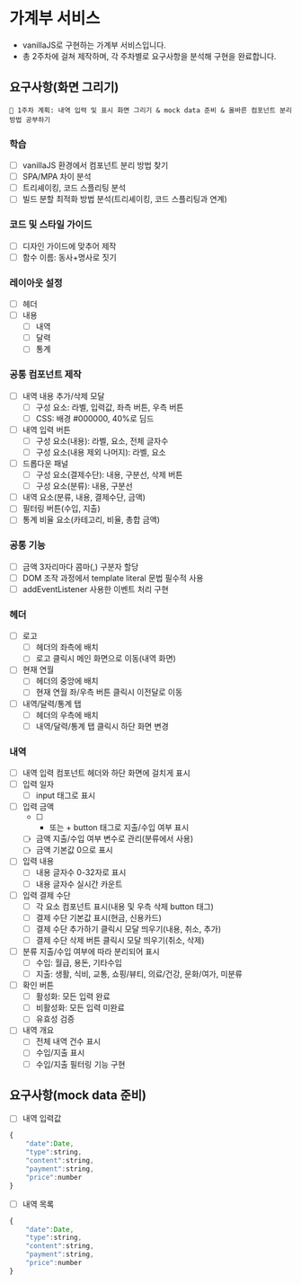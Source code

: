 # 가계부 서비스

- vanillaJS로 구현하는 가계부 서비스입니다.
- 총 2주차에 걸쳐 제작하며, 각 주차별로 요구사항을 분석해 구현을 완료합니다.

## 요구사항(화면 그리기)

```
📌 1주차 계획: 내역 입력 및 표시 화면 그리기 & mock data 준비 & 올바른 컴포넌트 분리 방법 공부하기
```

### 학습
- [ ] vanillaJS 환경에서 컴포넌트 분리 방법 찾기
- [ ] SPA/MPA 차이 분석
- [ ] 트리셰이킹, 코드 스플리팅 분석
- [ ] 빌드 분할 최적화 방법 분석(트리셰이킹, 코드 스플리팅과 연계)

### 코드 및 스타일 가이드
- [ ] 디자인 가이드에 맞추어 제작
- [ ] 함수 이름: 동사+명사로 짓기

### 레이아웃 설정

- [ ]  헤더
- [ ]  내용
    - [ ]  내역
    - [ ]  달력
    - [ ]  통계

### 공통 컴포넌트 제작

- [ ]  내역 내용 추가/삭제 모달
    - [ ]  구성 요소: 라벨, 입력값, 좌측 버튼, 우측 버튼
    - [ ]  CSS: 배경 #000000, 40%로 딤드
- [ ]  내역 입력 버튼
    - [ ]  구성 요소(내용): 라벨, 요소, 전체 글자수
    - [ ]  구성 요소(내용 제외 나머지): 라벨, 요소
- [ ]  드롭다운 패널
    - [ ]  구성 요소(결제수단): 내용, 구분선, 삭제 버튼
    - [ ]  구성 요소(분류): 내용, 구분선
- [ ]  내역 요소(분류, 내용, 결제수단, 금액)
- [ ]  필터링 버튼(수입, 지출)
- [ ]  통계 비율 요소(카테고리, 비율, 총합 금액)

### 공통 기능

- [ ]  금액 3자리마다 콤마(,) 구분자 할당
- [ ]  DOM 조작 과정에서 template literal 문법 필수적 사용
- [ ]  addEventListener 사용한 이벤트 처리 구현

### 헤더

- [ ]  로고
    - [ ]  헤더의 좌측에 배치
    - [ ]  로고 클릭시 메인 화면으로 이동(내역 화면)
- [ ]  현재 연월
    - [ ]  헤더의 중앙에 배치
    - [ ]  현재 연월 좌/우측 버튼 클릭시 이전달로 이동
- [ ]  내역/달력/통계 탭
    - [ ]  헤더의 우측에 배치
    - [ ]  내역/달력/통계 탭 클릭시 하단 화면 변경

### 내역

- [ ]  내역 입력 컴포넌트 헤더와 하단 화면에 걸치게 표시
- [ ]  입력 일자
    - [ ]  input 태그로 표시
- [ ]  입력 금액
    - [ ]  - 또는 + button 태그로 지출/수입 여부 표시
    - [ ]  금액 지출/수입 여부 변수로 관리(분류에서 사용)
    - [ ]  금액 기본값 0으로 표시
- [ ]  입력 내용
    - [ ]  내용 글자수 0-32자로 표시
    - [ ]  내용 글자수 실시간 카운트
- [ ]  입력 결제 수단
    - [ ]  각 요소 컴포넌트 표시(내용 및 우측 삭제 button 태그)
    - [ ]  결제 수단 기본값 표시(현금, 신용카드)
    - [ ]  결제 수단 추가하기 클릭시 모달 띄우기(내용, 취소, 추가)
    - [ ]  결제 수단 삭제 버튼 클릭시 모달 띄우기(취소, 삭제)
- [ ]  분류 지출/수입 여부에 따라 분리되어 표시
    - [ ]  수입: 월급, 용돈, 기타수입
    - [ ]  지출: 생활, 식비, 교통, 쇼핑/뷰티, 의료/건강, 문화/여가, 미분류
- [ ]  확인 버튼
    - [ ]  활성화: 모든 입력 완료
    - [ ]  비활성화: 모든 입력 미완료
    - [ ]  유효성 검증
- [ ]  내역 개요
    - [ ]  전체 내역 건수 표시
    - [ ]  수입/지출 표시
    - [ ]  수입/지출 필터링 기능 구현

## 요구사항(mock data 준비)

- [ ]  내역 입력값

```js
{
	"date":Date,
	"type":string,
	"content":string,
	"payment":string,
	"price":number
}
```

- [ ]  내역 목록

```js
{
	"date":Date,
	"type":string,
	"content":string,
	"payment":string,
	"price":number
}
```